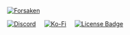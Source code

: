 [![Forsaken](https://img.shields.io/github/v/release/STRAYED-FATES/Forsaken?logo=github&label=Forsaken "Forsaken")](https://github.com/STRAYED-FATES/Forsaken)

[![Discord](https://img.shields.io/badge/Discord-%235865F2.svg?style=for-the-badge&logo=discord&logoColor=white)](https://discord.gg/HQ8Pqk8bUE)&nbsp;&nbsp;&nbsp;&nbsp;&nbsp;[![Ko-Fi](https://img.shields.io/badge/Ko--fi-F16061?style=for-the-badge&logo=ko-fi&logoColor=white)](https://ko-fi.com/terabuildsstuff)&nbsp;&nbsp;&nbsp;&nbsp;&nbsp;[![License Badge](https://img.shields.io/badge/license-STRAYED_FATES-white?style=for-the-badge "View the STRAYED FATES License")](https://github.com/STRAYED-FATES/license)
